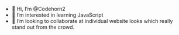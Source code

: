 - 👋 Hi, I’m @Codehorn2
- 👀 I’m interested in learning JavaScript
- 💞️ I’m looking to collaborate at individual website looks which really stand out from the crowd.

<!---
Codehorn2/Codehorn2 is a ✨ special ✨ repository because its `README.md` (this file) appears on your GitHub profile.
You can click the Preview link to take a look at your changes.
--->
